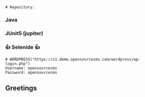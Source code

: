     # Repository:
    
###  Java
###  JUnit5 (jupiter)
###  :+1: Selenide :+1:


    # WORDPRESS("https://s1.demo.opensourcecms.com/wordpress/wp-login.php")
    Username: opensourcecms
    Password: opensourcecms
  
  
## Greetings
